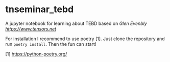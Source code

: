 # tnseminar_tebd
A jupyter notebook for learning about TEBD based on <cite>Glen Evenbly https://www.tensors.net</cite>

For installation I recommend to use poetry [1]. Just clone the repository and run `poetry install`. 
Then the fun can start!

[1] https://python-poetry.org/
